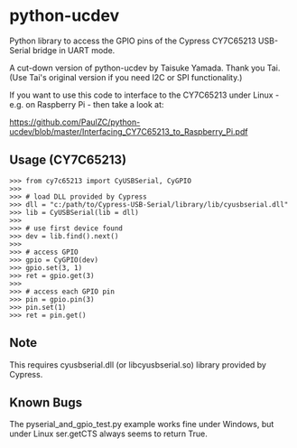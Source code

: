 python-ucdev
============

Python library to access the GPIO pins of the Cypress CY7C65213 USB-Serial bridge in UART mode.

A cut-down version of python-ucdev by Taisuke Yamada. Thank you Tai.
(Use Tai's original version if you need I2C or SPI functionality.)

If you want to use this code to interface to the CY7C65213 under Linux - e.g. on Raspberry Pi -
then take a look at:

https://github.com/PaulZC/python-ucdev/blob/master/Interfacing_CY7C65213_to_Raspberry_Pi.pdf

## Usage (CY7C65213)

    >>> from cy7c65213 import CyUSBSerial, CyGPIO
    >>> 
    >>> # load DLL provided by Cypress
    >>> dll = "c:/path/to/Cypress-USB-Serial/library/lib/cyusbserial.dll"
    >>> lib = CyUSBSerial(lib = dll)
    >>>
    >>> # use first device found
    >>> dev = lib.find().next()
    >>>
    >>> # access GPIO
    >>> gpio = CyGPIO(dev)
    >>> gpio.set(3, 1)
    >>> ret = gpio.get(3)
    >>>
    >>> # access each GPIO pin
    >>> pin = gpio.pin(3)
    >>> pin.set(1)
    >>> ret = pin.get()

## Note
This requires cyusbserial.dll (or libcyusbserial.so) library provided by Cypress.

## Known Bugs
The pyserial_and_gpio_test.py example works fine under Windows, but under Linux
ser.getCTS always seems to return True.


